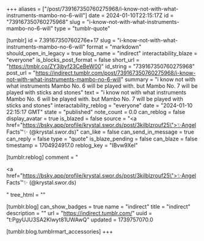 +++
aliases = ["/post/739167350760275968/i-know-not-with-what-instruments-mambo-no-6-will"]
date = 2024-01-10T22:15:17Z
id = "739167350760275968"
slug = "i-know-not-with-what-instruments-mambo-no-6-will"
type = "tumblr-quote"

[tumblr]
id = 7.39167350760276e+17
slug = "i-know-not-with-what-instruments-mambo-no-6-will"
format = "markdown"
should_open_in_legacy = true
blog_name = "indirect"
interactability_blaze = "everyone"
is_blocks_post_format = false
short_url = "https://tmblr.co/ZY3jbyf23CeBeW00"
id_string = "739167350760275968"
post_url = "https://indirect.tumblr.com/post/739167350760275968/i-know-not-with-what-instruments-mambo-no-6-will"
summary = "i know not with what instruments Mambo No. 6 will be played with. but Mambo No. 7 will be played with sticks and stones"
text = "i know not with what instruments Mambo No. 6 will be played with. but Mambo No. 7 will be played with sticks and stones"
interactability_reblog = "everyone"
date = "2024-01-10 22:15:17 GMT"
state = "published"
note_count = 0.0
can_reblog = false
display_avatar = true
is_blazed = false
source = "<a href=\"https://bsky.app/profile/krystal.swor.ds/post/3kilblzrouf25\">✨Angel Facts™✨️ (@krystal.swor.ds)</a>"
can_like = false
can_send_in_message = true
can_reply = false
type = "quote"
is_blaze_pending = false
can_blaze = false
timestamp = 1704924917.0
reblog_key = "IBvw9Xel"

[tumblr.reblog]
comment = "<p><a href=\"https://bsky.app/profile/krystal.swor.ds/post/3kilblzrouf25\">✨Angel Facts™✨️ (@krystal.swor.ds)</a></p>"
tree_html = ""

[tumblr.blog]
can_show_badges = true
name = "indirect"
title = "indirect"
description = ""
url = "https://indirect.tumblr.com/"
uuid = "t:PgyUJU3SA2Klwyt81UWAwQ"
updated = 1739757070.0

[tumblr.blog.tumblrmart_accessories]
+++
